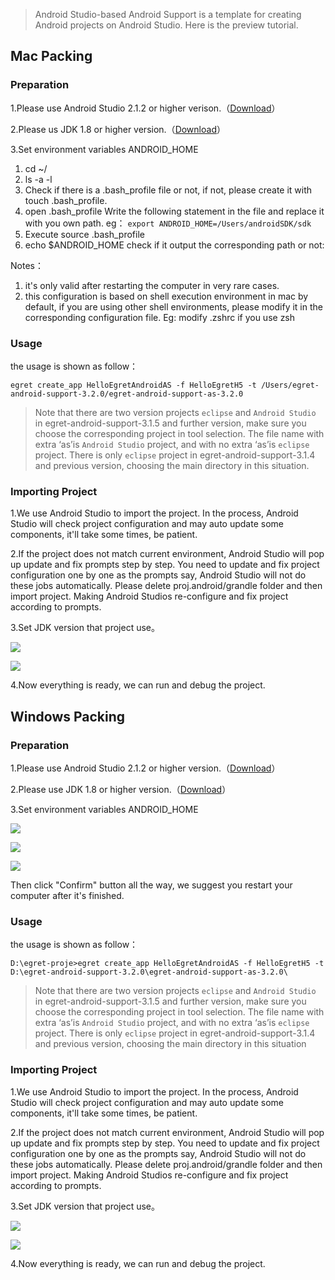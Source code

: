 > Android Studio-based Android Support is a template for creating Android projects on Android Studio. Here is the preview tutorial.

## Mac Packing

### Preparation
1.Please use Android Studio 2.1.2 or higher verison.（[Download](http://pan.baidu.com/s/1c2dV3xe)）

2.Please us JDK 1.8 or higher version.（[Download](http://pan.baidu.com/s/1c2dV3xe)）

3.Set environment variables ANDROID_HOME

1. cd ~/
2. ls -a -l 
3. Check if there is a .bash_profile file or not,  if not,  please create it with touch .bash_profile.
4. open .bash_profile Write the following statement in the file and replace it with you own path. eg：
`export ANDROID_HOME=/Users/androidSDK/sdk`
6. Execute source .bash_profile
7. echo $ANDROID_HOME check if it output the corresponding path or not:

Notes：
1. it's only valid after restarting the computer in very rare cases.
2. this configuration is based on shell execution environment in mac by default, if you are using other shell environments, please modify it in the corresponding configuration file. Eg: modify .zshrc if you use zsh


### Usage
the usage is shown as follow：

`egret create_app HelloEgretAndroidAS -f HelloEgretH5 -t /Users/egret-android-support-3.2.0/egret-android-support-as-3.2.0`

> Note that there are two version projects `eclipse` and `Android Studio` in egret-android-support-3.1.5 and further version, make sure you choose the corresponding project in tool selection.
> The file name with extra ‘as’is `Android Studio` project, and with no extra ‘as’is  `eclipse` project.
> There is only `eclipse` project in egret-android-support-3.1.4 and previous version, choosing the main directory in this situation.

### Importing Project
1.We use Android Studio to import the project. In the process, Android Studio will check project configuration and may auto update some components, it'll take some times, be patient.

2.If the project does not match current environment, Android Studio will pop up update and fix prompts step by step. You need to update and fix project configuration one by one as the prompts say, Android Studio will not do these jobs automatically. Please delete proj.android/grandle folder and then import project. Making Android Studios re-configure and fix project according to prompts.


3.Set JDK version that project use。

![](p2.png)

![](p1.png)

4.Now everything is ready, we can run and debug the project.


## Windows Packing

### Preparation
1.Please use Android Studio 2.1.2 or higher version.（[Download](http://pan.baidu.com/s/1c2dV3xe")）

2.Please use JDK 1.8 or higher version.（[Download](http://pan.baidu.com/s/1c2dV3xe")）

3.Set environment variables ANDROID_HOME

![](p3.png)

![](p5.png)


![](57710410a0e22.png)

Then click "Confirm" button all the way, we suggest you restart your computer after it's finished.


### Usage
the usage is shown as follow：

`D:\egret-proje>egret create_app HelloEgretAndroidAS -f HelloEgretH5 -t D:\egret-android-support-3.2.0\egret-android-support-as-3.2.0\`

> Note that there are two version projects `eclipse` and `Android Studio` in egret-android-support-3.1.5 and further version, make sure you choose the corresponding project in tool selection.
> The file name with extra ‘as’is `Android Studio` project, and with no extra ‘as’is  `eclipse` project.
> There is only `eclipse` project in egret-android-support-3.1.4 and previous version, choosing the main directory in this situation


### Importing Project
1.We use Android Studio to import the project. In the process, Android Studio will check project configuration and may auto update some components, it'll take some times, be patient.

2.If the project does not match current environment, Android Studio will pop up update and fix prompts step by step. You need to update and fix project configuration one by one as the prompts say, Android Studio will not do these jobs automatically. Please delete proj.android/grandle folder and then import project. Making Android Studios re-configure and fix project according to prompts.


3.Set JDK version that project use。


![](p6.png)

![](p7.png)

4.Now everything is ready, we can run and debug the project.
